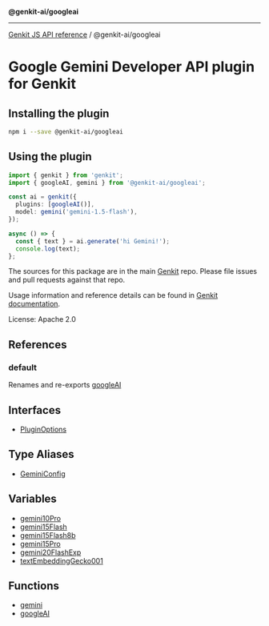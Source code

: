 **@genkit-ai/googleai**

***

[Genkit JS API reference](../../README.md) / @genkit-ai/googleai

# Google Gemini Developer API plugin for Genkit

## Installing the plugin

```bash
npm i --save @genkit-ai/googleai
```

## Using the plugin

```ts
import { genkit } from 'genkit';
import { googleAI, gemini } from '@genkit-ai/googleai';

const ai = genkit({
  plugins: [googleAI()],
  model: gemini('gemini-1.5-flash'),
});

async () => {
  const { text } = ai.generate('hi Gemini!');
  console.log(text);
};
```

The sources for this package are in the main [Genkit](https://github.com/firebase/genkit) repo. Please file issues and pull requests against that repo.

Usage information and reference details can be found in [Genkit documentation](https://firebase.google.com/docs/genkit).

License: Apache 2.0

## References

### default

Renames and re-exports [googleAI](functions/googleAI.md)

## Interfaces

- [PluginOptions](interfaces/PluginOptions.md)

## Type Aliases

- [GeminiConfig](type-aliases/GeminiConfig.md)

## Variables

- [gemini10Pro](variables/gemini10Pro.md)
- [gemini15Flash](variables/gemini15Flash.md)
- [gemini15Flash8b](variables/gemini15Flash8b.md)
- [gemini15Pro](variables/gemini15Pro.md)
- [gemini20FlashExp](variables/gemini20FlashExp.md)
- [textEmbeddingGecko001](variables/textEmbeddingGecko001.md)

## Functions

- [gemini](functions/gemini.md)
- [googleAI](functions/googleAI.md)
